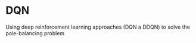 # DQN
Using deep reinforcement learning approaches (DQN a DDQN) to solve the pole-balancing problem 
